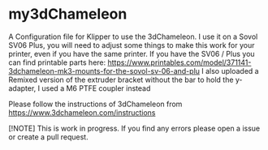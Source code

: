 # my3dChameleon

A Configuration file for Klipper to use the 3dChameleon.
I use it on a Sovol SV06 Plus, you will need to adjust some things to make this work for your printer, even if you have the same printer.
If you have the SV06 / Plus you can find printable parts here:
https://www.printables.com/model/371141-3dchameleon-mk3-mounts-for-the-sovol-sv-06-and-plu
I also uploaded a Remixed version of the extruder bracket without the bar to hold the y-adapter, I used a M6 PTFE coupler instead

Please follow the instructions of 3dChameleon from https://www.3dchameleon.com/instructions

[!NOTE]
This is work in progress. If you find any errors please open a issue or create a pull request.



